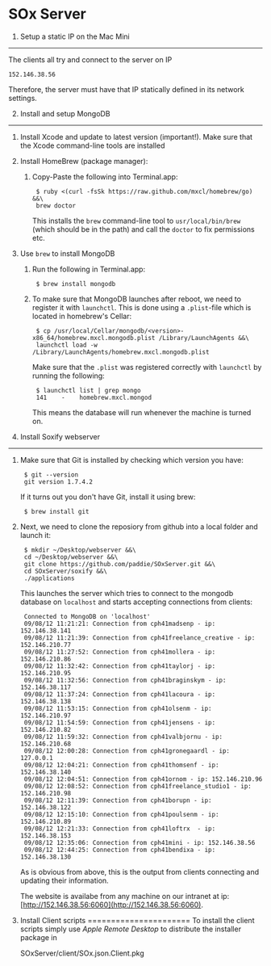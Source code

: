 SOx Server
=======================================

1. Setup a static IP on the Mac Mini
------------------------------------
The clients all try and connect to the server on IP

    152.146.38.56

Therefore, the server must have that IP statically defined in its network settings.

2. Install and setup MongoDB
----------------------------
1. Install Xcode and update to latest version (important!). Make sure that the Xcode command-line tools are installed
2. Install HomeBrew (package manager):
    1. Copy-Paste the following into Terminal.app:

            $ ruby <(curl -fsSk https://raw.github.com/mxcl/homebrew/go) &&\
            brew doctor

        This installs the `brew` command-line tool to `usr/local/bin/brew` (which should be in the path) and call the `doctor` to fix permissions etc.

3. Use `brew` to install MongoDB
    1. Run the following in Terminal.app:

            $ brew install mongodb

    2. To make sure that MongoDB launches after reboot, we need to register it with `launchctl`. This is done using a `.plist`-file which is located in homebrew's Cellar:
        
            $ cp /usr/local/Cellar/mongodb/<version>-x86_64/homebrew.mxcl.mongodb.plist /Library/LaunchAgents &&\
            launchctl load -w /Library/LaunchAgents/homebrew.mxcl.mongodb.plist
            
        Make sure that the `.plist` was registered correctly with `launchctl` by running the following:

            $ launchctl list | grep mongo
            141    -    homebrew.mxcl.mongod

        This means the database will run whenever the machine is turned on.

3. Install Soxify webserver
------------------------
1. Make sure that Git is installed by checking which version you have:

        $ git --version
        git version 1.7.4.2

    If it turns out you don't have Git, install it using brew:

        $ brew install git

2. Next, we need to clone the reposiory from github into a local folder and launch it:

        $ mkdir ~/Desktop/webserver &&\
        cd ~/Desktop/webserver &&\
        git clone https://github.com/paddie/SOxServer.git &&\
        cd SOxServer/soxify &&\
        ./applications

    This launches the server which tries to connect to the mongodb database on ```localhost``` and starts accepting connections from clients:

        Connected to MongoDB on 'localhost'
        09/08/12 11:21:21: Connection from cph41madsenp - ip: 152.146.38.141
        09/08/12 11:21:39: Connection from cph41freelance_creative - ip: 152.146.210.77
        09/08/12 11:27:52: Connection from cph41mollera - ip: 152.146.210.86
        09/08/12 11:32:42: Connection from cph41taylorj - ip: 152.146.210.95
        09/08/12 11:32:56: Connection from cph41braginskym - ip: 152.146.38.117
        09/08/12 11:37:24: Connection from cph41lacoura - ip: 152.146.38.138
        09/08/12 11:53:15: Connection from cph41olsenm - ip: 152.146.210.97
        09/08/12 11:54:59: Connection from cph41jensens - ip: 152.146.210.82
        09/08/12 11:59:32: Connection from cph41valbjornu - ip: 152.146.210.68
        09/08/12 12:00:28: Connection from cph41gronegaardl - ip: 127.0.0.1
        09/08/12 12:04:21: Connection from cph41thomsenf - ip: 152.146.38.140
        09/08/12 12:04:51: Connection from cph41ornom - ip: 152.146.210.96
        09/08/12 12:08:52: Connection from cph41freelance_studio1 - ip: 152.146.210.98
        09/08/12 12:11:39: Connection from cph41borupn - ip: 152.146.38.122
        09/08/12 12:15:10: Connection from cph41poulsenm - ip: 152.146.210.89
        09/08/12 12:21:33: Connection from cph41loftrx  - ip: 152.146.38.153
        09/08/12 12:35:06: Connection from cph41mini - ip: 152.146.38.56
        09/08/12 12:44:25: Connection from cph41bendixa - ip: 152.146.38.130

    As is obvious from above, this is the output from clients connecting and updating their information.

    The website is availabe from any machine on our intranet at ip: [http://152.146.38.56:6060](http://152.146.38.56:6060).

4. Install Client scripts
======================
To install the client scripts simply use *Apple Remote Desktop* to distribute the installer package in

    SOxServer/client/SOx.json.Client.pkg

